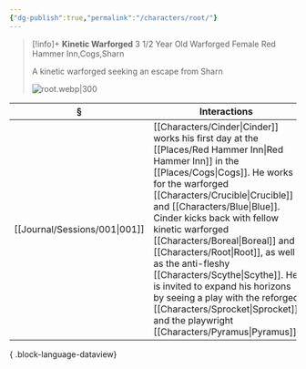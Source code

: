 ```yaml
---
{"dg-publish":true,"permalink":"/characters/root/"}
---
```


> [!info]+
> **Kinetic Warforged**
> 3 1/2 Year Old Warforged Female
> Red Hammer Inn,Cogs,Sharn
> 
> A kinetic warforged seeking an escape from Sharn
> 
> ![root.webp|300](/img/user/z_attachments/root.webp)

| §                                | Interactions                                                                                                                                                                                                                                                                                                                                                         |
| -------------------------------- | -------------------------------------------------------------------------------------------------------------------------------------------------------------------------------------------------------------------------------------------------------------------------------------------------------------------------------------------------------------------- |
| [[Journal/Sessions/001\|001]] | [[Characters/Cinder\|Cinder]] works his first day at the [[Places/Red Hammer Inn\|Red Hammer Inn]] in the [[Places/Cogs\|Cogs]]. He works for the warforged [[Characters/Crucible\|Crucible]] and [[Characters/Blue\|Blue]]. Cinder kicks back with fellow kinetic warforged [[Characters/Boreal\|Boreal]] and [[Characters/Root\|Root]], as well as the anti-fleshy [[Characters/Scythe\|Scythe]]. He is invited to expand his horizons by seeing a play with the reforged [[Characters/Sprocket\|Sprocket]] and the playwright [[Characters/Pyramus\|Pyramus]]. |

{ .block-language-dataview}